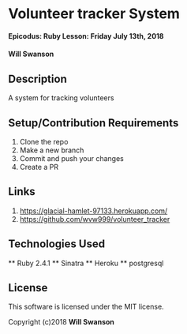 # Volunteer tracker System

#### Epicodus: Ruby Lesson: Friday July 13th, 2018

#### Will Swanson

## Description

A system for tracking volunteers

## Setup/Contribution Requirements

1. Clone the repo
1. Make a new branch
1. Commit and push your changes
1. Create a PR

## Links

1. https://glacial-hamlet-97133.herokuapp.com/
1. https://github.com/wvw999/volunteer_tracker

## Technologies Used

** Ruby 2.4.1
** Sinatra
** Heroku
** postgresql

## License

This software is licensed under the MIT license.

Copyright (c)2018 **Will Swanson**

